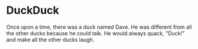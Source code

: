 # DuckDuck
Once upon a time, there was a duck named Dave. He was different from all the other ducks because he could talk. He would always quack, "Duck!" and make all the other ducks laugh.
